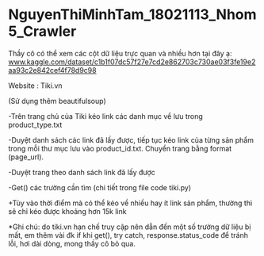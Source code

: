 # NguyenThiMinhTam_18021113_Nhom5_Crawler
Thầy cô có thể xem các cột dữ liệu trực quan và nhiều hơn tại đây ạ:
www.kaggle.com/dataset/c1b1f07dc57f27e7cd2e862703c730ae03f3fe19e2aa93c2e842cef4f78d9c98

Website : Tiki.vn

(Sử dụng thêm beautifulsoup)

-Trên trang chủ của Tiki kéo link các danh mục về lưu trong product_type.txt

-Duyệt danh sách các link đã lấy được, tiếp tục kéo link của từng sản phẩm trong mỗi thư mục lưu vào product_id.txt. Chuyển trang bằng format (page_url).

-Duyệt trang theo danh sách link đã lấy được

-Get() các trường cần tìm (chi tiết trong file code tiki.py)

+Tùy vào thời điểm mà có thể kéo về nhiều hay ít link sản phẩm, thường thì sẽ chỉ kéo được khoảng hơn 15k link

*Ghi chú: do tiki.vn hạn chế truy cập nên dẫn đến một số trường dữ liệu bị mất, em thêm vài đk if khi get(), try catch, response.status_code để tránh lỗi, hơi dài dòng, mong thầy cô bỏ qua.
